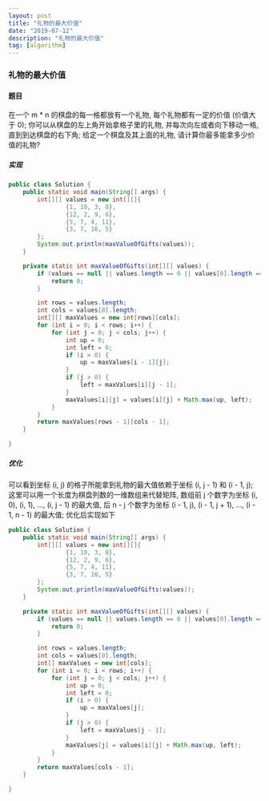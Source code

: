 ```yaml
---
layout: post
title: "礼物的最大价值"
date: "2019-07-12"
description: "礼物的最大价值"
tag: [algorithm]
---
```


### 礼物的最大价值

#### 题目
在一个 m * n 的棋盘的每一格都放有一个礼物, 每个礼物都有一定的价值 (价值大于 0); 你可以从棋盘的左上角开始拿格子里的礼物, 并每次向左或者向下移动一格, 直到到达棋盘的右下角; 给定一个棋盘及其上面的礼物, 请计算你最多能拿多少价值的礼物?

##### 实现
```Java
public class Solution {
    public static void main(String[] args) {
        int[][] values = new int[][]{
                {1, 10, 3, 8},
                {12, 2, 9, 6},
                {5, 7, 4, 11},
                {3, 7, 16, 5}
        };
        System.out.println(maxValueOfGifts(values));
    }

    private static int maxValueOfGifts(int[][] values) {
        if (values == null || values.length == 0 || values[0].length == 0) {
            return 0;
        }

        int rows = values.length;
        int cols = values[0].length;
        int[][] maxValues = new int[rows][cols];
        for (int i = 0; i < rows; i++) {
            for (int j = 0; j < cols; j++) {
                int up = 0;
                int left = 0;
                if (i > 0) {
                    up = maxValues[i - 1][j];
                }
                if (j > 0) {
                    left = maxValues[i][j - 1];
                }
                maxValues[i][j] = values[i][j] + Math.max(up, left);
            }
        }
        return maxValues[rows - 1][cols - 1];
    }

}
```

##### 优化
可以看到坐标 (i, j) 的格子所能拿到礼物的最大值依赖于坐标 (i, j - 1) 和 (i - 1, j); 这里可以用一个长度为棋盘列数的一维数组来代替矩阵, 数组前 j 个数字为坐标 (i, 0), (i, 1), ..., (i, j - 1) 的最大值, 后 n - j 个数字为坐标 (i - 1, j), (i - 1, j + 1), ..., (i - 1, n - 1) 的最大值; 优化后实现如下
```Java
public class Solution {
    public static void main(String[] args) {
        int[][] values = new int[][]{
                {1, 10, 3, 8},
                {12, 2, 9, 6},
                {5, 7, 4, 11},
                {3, 7, 16, 5}
        };
        System.out.println(maxValueOfGifts(values));
    }

    private static int maxValueOfGifts(int[][] values) {
        if (values == null || values.length == 0 || values[0].length == 0) {
            return 0;
        }

        int rows = values.length;
        int cols = values[0].length;
        int[] maxValues = new int[cols];
        for (int i = 0; i < rows; i++) {
            for (int j = 0; j < cols; j++) {
                int up = 0;
                int left = 0;
                if (i > 0) {
                    up = maxValues[j];
                }
                if (j > 0) {
                    left = maxValues[j - 1];
                }
                maxValues[j] = values[i][j] + Math.max(up, left);
            }
        }
        return maxValues[cols - 1];
    }

}
```
